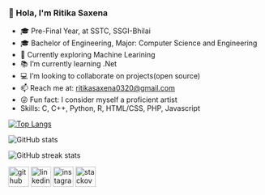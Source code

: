 ### 👋 Hola, I'm Ritika Saxena


- 🎓 Pre-Final Year, at SSTC, SSGI-Bhilai
- 🎓 Bachelor of Engineering, Major: Computer Science and Engineering
- 🔭 Currently exploring Machine Learining 
- 📚 I’m currently learning .Net
- 💻 I’m looking to collaborate on projects(open source)
- 📫 Reach me at: ritikasaxena0320@gmail.com
- 😜 Fun fact: I consider myself a proficient artist
- Skills: C, C++, Python, R, HTML/CSS, PHP, Javascript


[![Top Langs](https://github-readme-stats.vercel.app/api/top-langs/?username=ritika1015)](https://github.com/anuraghazra/github-readme-stats)

![GitHub stats](https://github-readme-stats.vercel.app/api?username=ritika1015&show_icons=true)  

![GitHub streak stats](https://github-readme-streak-stats.herokuapp.com/?user=ritika1015)  


[<img src='https://cdn.jsdelivr.net/npm/simple-icons@3.0.1/icons/github.svg' alt='github' height='40'>](https://github.com/ritika1015)  [<img src='https://cdn.jsdelivr.net/npm/simple-icons@3.0.1/icons/linkedin.svg' alt='linkedin' height='40'>](https://www.linkedin.com/in/ritika-saxena-24562019b/)  [<img src='https://cdn.jsdelivr.net/npm/simple-icons@3.0.1/icons/instagram.svg' alt='instagram' height='40'>](https://www.instagram.com/_._ranu_._/)  [<img src='https://cdn.jsdelivr.net/npm/simple-icons@3.0.1/icons/stackoverflow.svg' alt='stackoverflow' height='40'>](https://stackoverflow.com/users/14029635/ritika1015)  

